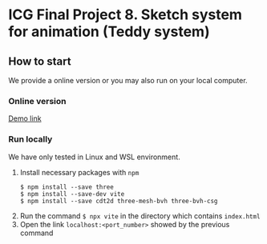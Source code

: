 # ICG Final Project 8. Sketch system for animation (Teddy system)
## How to start
We provide a online version or you may also run on your local computer.
### Online version
[Demo link](https://shericwu.github.io/teddy-system)
### Run locally
We have only tested in Linux and WSL environment.
1. Install necessary packages with `npm`
    ```
    $ npm install --save three
    $ npm install --save-dev vite
    $ npm install --save cdt2d three-mesh-bvh three-bvh-csg
    ```
2. Run the command `$ npx vite` in the directory which contains `index.html`
3. Open the link `localhost:<port_number>` showed by the previous command
